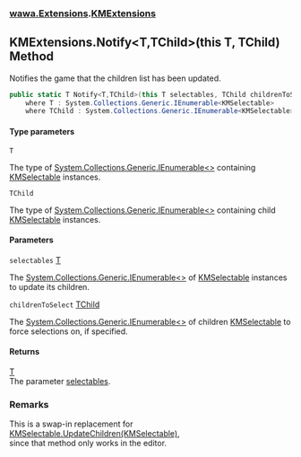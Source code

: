 ### [wawa.Extensions](wawa.Extensions.md 'wawa.Extensions').[KMExtensions](KMExtensions.md 'wawa.Extensions.KMExtensions')

## KMExtensions.Notify<T,TChild>(this T, TChild) Method

Notifies the game that the children list has been updated.

```csharp
public static T Notify<T,TChild>(this T selectables, TChild childrenToSelect)
    where T : System.Collections.Generic.IEnumerable<KMSelectable>
    where TChild : System.Collections.Generic.IEnumerable<KMSelectable>;
```
#### Type parameters

<a name='wawa.Extensions.KMExtensions.Notify_T,TChild_(thisT,TChild).T'></a>

`T`

The type of [System.Collections.Generic.IEnumerable&lt;&gt;](https://docs.microsoft.com/en-us/dotnet/api/System.Collections.Generic.IEnumerable-1 'System.Collections.Generic.IEnumerable`1') containing [KMSelectable](https://docs.microsoft.com/en-us/dotnet/api/KMSelectable 'KMSelectable') instances.

<a name='wawa.Extensions.KMExtensions.Notify_T,TChild_(thisT,TChild).TChild'></a>

`TChild`

The type of [System.Collections.Generic.IEnumerable&lt;&gt;](https://docs.microsoft.com/en-us/dotnet/api/System.Collections.Generic.IEnumerable-1 'System.Collections.Generic.IEnumerable`1') containing child [KMSelectable](https://docs.microsoft.com/en-us/dotnet/api/KMSelectable 'KMSelectable') instances.
#### Parameters

<a name='wawa.Extensions.KMExtensions.Notify_T,TChild_(thisT,TChild).selectables'></a>

`selectables` [T](KMExtensions.Notify{T,TChild}(T,TChild).md#wawa.Extensions.KMExtensions.Notify_T,TChild_(thisT,TChild).T 'wawa.Extensions.KMExtensions.Notify<T,TChild>(this T, TChild).T')

The [System.Collections.Generic.IEnumerable&lt;&gt;](https://docs.microsoft.com/en-us/dotnet/api/System.Collections.Generic.IEnumerable-1 'System.Collections.Generic.IEnumerable`1') of [KMSelectable](https://docs.microsoft.com/en-us/dotnet/api/KMSelectable 'KMSelectable') instances to update its children.

<a name='wawa.Extensions.KMExtensions.Notify_T,TChild_(thisT,TChild).childrenToSelect'></a>

`childrenToSelect` [TChild](KMExtensions.Notify{T,TChild}(T,TChild).md#wawa.Extensions.KMExtensions.Notify_T,TChild_(thisT,TChild).TChild 'wawa.Extensions.KMExtensions.Notify<T,TChild>(this T, TChild).TChild')

The [System.Collections.Generic.IEnumerable&lt;&gt;](https://docs.microsoft.com/en-us/dotnet/api/System.Collections.Generic.IEnumerable-1 'System.Collections.Generic.IEnumerable`1') of children [KMSelectable](https://docs.microsoft.com/en-us/dotnet/api/KMSelectable 'KMSelectable') to force selections on, if specified.

#### Returns
[T](KMExtensions.Notify{T,TChild}(T,TChild).md#wawa.Extensions.KMExtensions.Notify_T,TChild_(thisT,TChild).T 'wawa.Extensions.KMExtensions.Notify<T,TChild>(this T, TChild).T')  
The parameter [selectables](KMExtensions.Notify{T,TChild}(T,TChild).md#wawa.Extensions.KMExtensions.Notify_T,TChild_(thisT,TChild).selectables 'wawa.Extensions.KMExtensions.Notify<T,TChild>(this T, TChild).selectables').

### Remarks
  
This is a swap-in replacement for [KMSelectable.UpdateChildren(KMSelectable)](https://docs.microsoft.com/en-us/dotnet/api/KMSelectable.UpdateChildren#KMSelectable_UpdateChildren_KMSelectable_ 'KMSelectable.UpdateChildren(KMSelectable)'),  
since that method only works in the editor.